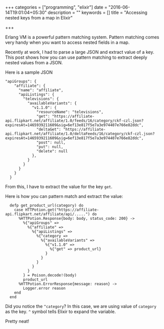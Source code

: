 +++
categories = ["programming", "elixir"]
date = "2016-06-14T19:01:04+05:30"
description = ""
keywords = []
title = "Accessing nested keys from a map in Elixir"

+++


Erlang VM is a powerful pattern matching system. Pattern matching comes very handy when you want to access nested fields in a map.

Recently at work, I had to parse a large JSON and extract value of a key. This post shows how you can use pattern matching to extract deeply nested values from a JSON.

<!--more-->

Here is a sample JSON

```
"apiGroups": {
    "affiliate": {
      "name": "affiliate",
      "apiListings": {
        "televisions": {
          "availableVariants": {
            "v1.1.0": {
              "resourceName": "televisions",
              "get": "https://affiliate-api.flipkart.net/affiliate/1.0/feeds/16/category/ckf-czl.json?expiresAt=1465939211609&sig=6ef13e817f5e7a3e974407e766e82ddc",
              "deltaGet": "https://affiliate-api.flipkart.net/affiliate/1.0/deltaFeeds/16/category/ckf-czl.json?expiresAt=1465939211609&sig=6ef13e817f5e7a3e974407e766e82ddc",
              "post": null,
              "put": null,
              "delete": null
            },
          }
        }
      }
    }
  }
```

From this, I have to extract the value for the key `get`.

Here is how you can pattern match and extract the value:

```
  defp get_product_url(category) do
    case HTTPotion.get("https://affiliate-api.flipkart.net/affiliate/api/.....") do
      %HTTPotion.Response{body: body, status_code: 200} ->
        %{"apiGroups" =>
          %{"affiliate" =>
            %{"apiListings" =>
              %{^category =>
                %{"availableVariants" =>
                  %{"v1.1.0" =>
                    %{"get" => product_url}
                  }
                }
              }
            }
          }
        } = Poison.decode!(body)
        product_url
      %HTTPotion.ErrorResponse{message: reason} ->
        Logger.error reason
    end
  end
```

Did you notice the `^category`? In this case, we are using value of `category` as the key. `^` symbol tells Elixir to expand the variable.

Pretty neat!
